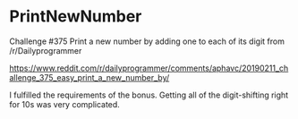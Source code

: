# PrintNewNumber
Challenge #375 Print a new number by adding one to each of its digit from /r/Dailyprogrammer

https://www.reddit.com/r/dailyprogrammer/comments/aphavc/20190211_challenge_375_easy_print_a_new_number_by/

I fulfilled the requirements of the bonus. Getting all of the digit-shifting right for 10s was very complicated.